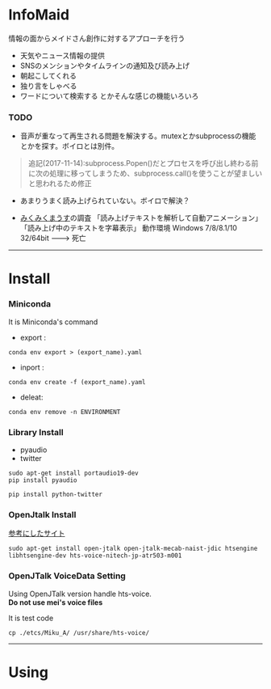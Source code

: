 # InfoMaid
情報の面からメイドさん創作に対するアプローチを行う
  
* 天気やニュース情報の提供
* SNSのメンションやタイムラインの通知及び読み上げ
* 朝起こしてくれる
* 独り言をしゃべる
* ワードについて検索する
とかそんな感じの機能いろいろ

### TODO 
* 音声が重なって再生される問題を解決する。mutexとかsubprocessの機能とかを探す。ボイロとは別件。  
 > 追記(2017-11-14):subprocess.Popen()だとプロセスを呼び出し終わる前に次の処理に移ってしまうため、subprocess.call()を使うことが望ましいと思われるため修正

* あまりうまく読み上げられていない。ボイロで解決？

* [みくみくまうす](http://mikumikumouth.net/)の調査  「読み上げテキストを解析して自動アニメーション」「読み上げ中のテキストを字幕表示」
  動作環境 Windows 7/8/8.1/10 32/64bit ---> 死亡

------------
# Install
### Miniconda
It is Miniconda's command 
* export : 
~~~
conda env export > (export_name).yaml
~~~
* inport : 
~~~
conda env create -f (export_name).yaml
~~~
* deleat:
~~~
conda env remove -n ENVIRONMENT
~~~

### Library Install
* pyaudio
* twitter
~~~
sudo apt-get install portaudio19-dev
pip install pyaudio

pip install python-twitter
~~~

### OpenJtalk Install
[参考にしたサイト](http://shokai.org/blog/archives/6893)  
~~~
sudo apt-get install open-jtalk open-jtalk-mecab-naist-jdic htsengine libhtsengine-dev hts-voice-nitech-jp-atr503-m001
~~~

### OpenJTalk VoiceData Setting
Using OpenJTalk version handle hts-voice.  
**Do not use mei's voice files**  
  
It is test code
~~~
cp ./etcs/Miku_A/ /usr/share/hts-voice/
~~~

------------
# Using
